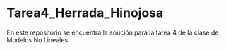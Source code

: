 # Tarea4_Herrada_Hinojosa

En este repositorio se encuentra la soución para la tarea 4 de la clase de Modelos No Lineales
